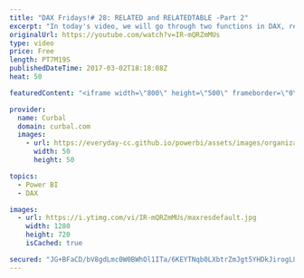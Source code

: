 ```yaml
---
title: "DAX Fridays!# 28: RELATED and RELATEDTABLE -Part 2"
excerpt: "In today's video, we will go through two functions in DAX, related and relatedtable.  We will explain how they both work and when to use one or the other.  Link to Power BI file used in the video: https://curbal.com/blog/glossary/related-dax  EXCEL SURVEY: https://1drv.ms/xs/s!Ar8CDNp8cGTcgjaHonN82T8I1jQT"
originalUrl: https://youtube.com/watch?v=IR-mQRZmMUs
type: video
price: Free
length: PT7M19S
publishedDateTime: 2017-03-02T18:18:08Z
heat: 50

featuredContent: "<iframe width=\"800\" height=\"500\" frameborder=\"0\" src=\"https://www.youtube.com/embed/IR-mQRZmMUs\" allow=\"accelerometer; autoplay; encrypted-media; gyroscope; picture-in-picture\" allowfullscreen></iframe>"

provider:
  name: Curbal
  domain: curbal.com
  images:
    - url: https://everyday-cc.github.io/powerbi/assets/images/organizations/curbal.com-50x50.jpg
      width: 50
      height: 50

topics:
  - Power BI
  - DAX

images:
  - url: https://i.ytimg.com/vi/IR-mQRZmMUs/maxresdefault.jpg
    width: 1280
    height: 720
    isCached: true

secured: "JG+BFaCD/bV8gdLmc0W0BWhOl1ITa/6KEYTNqb0LXbtrZmJgt5YHDkJirogL8J3Z92I5GhWybnImNEbhvGHOMz7DcuJNxnWs653YlmuSfPHXvpDrcnvc9UIQiKCG+5ivSI/Ky20KYd/VKXJntgYEcU52zpb2ozRRtOjeo2UZh2AhP6C9Wj3XL2wfOgi3jGvRxdJ3YM6iln1xByWwBbaC7G386kEIODN6kLx7T1qFHHMPX/m1+LzQbSGOvu/W4GTyXuQTsAQq1gkiqLNZ7TgU1bE8J5CW0bYsPCyX2O5yoZ4i4JDgaCBhQa09YfSo9qqUDSUpo1jFWTljH/72gSCLCSUMxKftVOlDyqmUbxy4QXZQpBlXdb13/3hBNI4FD8l7dNjn+eia2aMbrrK201iiWyZWm4x0npMkqpxRzHNSeSE=;Rv4H5ZExwkEx/opALjRZBA=="
---
```



